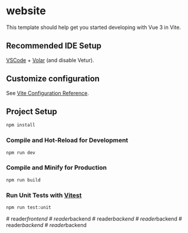 # website

This template should help get you started developing with Vue 3 in Vite.

## Recommended IDE Setup

[VSCode](https://code.visualstudio.com/) + [Volar](https://marketplace.visualstudio.com/items?itemName=Vue.volar) (and disable Vetur).

## Customize configuration

See [Vite Configuration Reference](https://vite.dev/config/).

## Project Setup

```sh
npm install
```

### Compile and Hot-Reload for Development

```sh
npm run dev
```

### Compile and Minify for Production

```sh
npm run build
```

### Run Unit Tests with [Vitest](https://vitest.dev/)

```sh
npm run test:unit
```
#   r e a d e r _ f r o n t e n d  
 #   r e a d e r _ b a c k e n d  
 #   r e a d e r _ b a c k e n d  
 #   r e a d e r _ b a c k e n d  
 #   r e a d e r _ b a c k e n d  
 #   r e a d e r _ b a c k e n d  
 